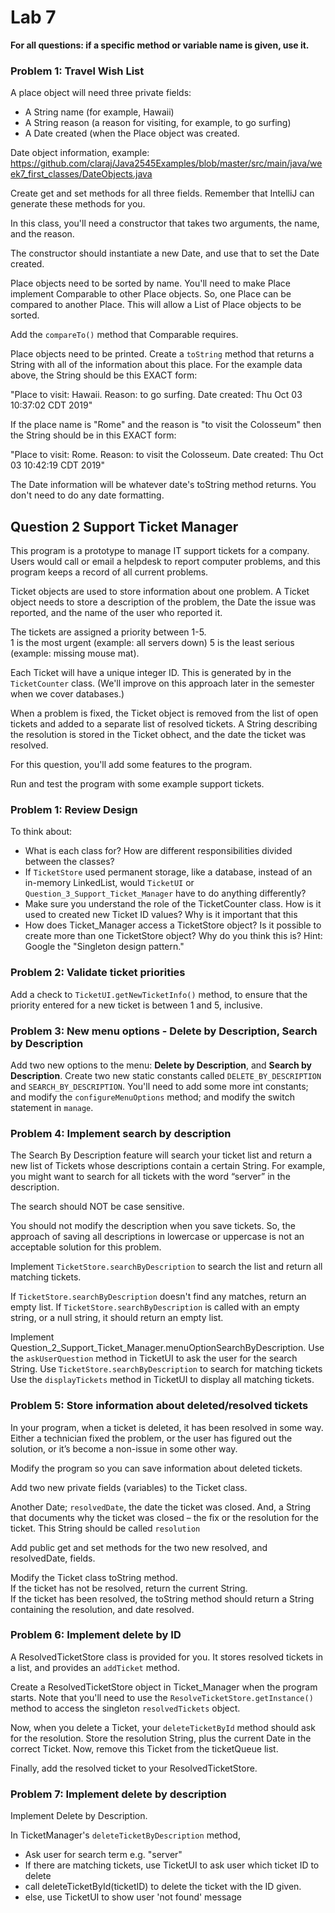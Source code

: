 # Lab 7

**For all questions: if a specific method or variable name is given, use it.**
 
### Problem 1: Travel Wish List
 
A place object will need three private fields:
 *  A String name (for example, Hawaii)
 *  A String reason (a reason for visiting, for example, to go surfing)
 *  A Date created (when the Place object was created.

Date object information, example: https://github.com/claraj/Java2545Examples/blob/master/src/main/java/week7_first_classes/DateObjects.java

Create get and set methods for all three fields. Remember that
IntelliJ can generate these methods for you.

In this class, you'll need a constructor that takes two arguments, the
name, and the reason.

The constructor should instantiate a new Date, and use that to set the Date created.

Place objects need to be sorted by name.
You'll need to make Place implement Comparable to other Place objects. So, one Place can
be compared to another Place. This will allow a List of Place objects
to be sorted.

Add the `compareTo()` method that Comparable requires.

Place objects need to be printed. Create a `toString` method
that returns a String with all of the information about this place.
For the example data above, the String should be this EXACT form:

"Place to visit: Hawaii. Reason: to go surfing. Date created: Thu Oct 03 10:37:02 CDT 2019"

If the place name is "Rome" and the reason is "to visit the Colosseum" then
the String should be in this EXACT form:

"Place to visit: Rome. Reason: to visit the Colosseum. Date created: Thu Oct 03 10:42:19 CDT 2019"

The Date information will be whatever date's toString method returns. You don't need to do any
date formatting.
    

 
## Question 2 Support Ticket Manager 

This program is a prototype to manage IT support tickets for a company. Users would call or email a helpdesk to report computer problems, and this program keeps a record of all current problems. 

Ticket objects are used to store information about one problem.  A Ticket object needs to store a description of the problem, the Date the issue was reported, and the name of the user who reported it. 

The tickets are assigned a priority between 1-5.   
1 is the most urgent (example: all servers down)
5 is the least serious (example: missing mouse mat). 

Each Ticket will have a unique integer ID. This is generated by in the `TicketCounter` class. (We'll improve on this approach later in the semester when we cover databases.)

When a problem is fixed, the Ticket object is removed from the list of open tickets and added to a separate list of resolved tickets. A String describing the resolution is stored in the Ticket obhect, and the date the ticket was resolved. 

For this question, you'll add some features to the program. 

Run and test the program with some example support tickets.

### Problem 1: Review Design

To think about: 

* What is each class for? How are different responsibilities divided between the classes? 
* If `TicketStore` used permanent storage, like a database, instead of an in-memory LinkedList, would `TicketUI` or `Question_3_Support_Ticket_Manager` have to do anything differently?
* Make sure you understand the role of the TicketCounter class. How is it used to created new Ticket ID values? Why is it important that this 
* How does Ticket_Manager access a TicketStore object? Is it possible to create more than one TicketStore object? Why do you think this is? Hint: Google the "Singleton design pattern." 


### Problem 2: Validate ticket priorities

Add a check to `TicketUI.getNewTicketInfo()` method, to ensure that the priority entered for a new ticket is between 1 and 5, inclusive. 


### Problem 3: New menu options - Delete by Description, Search by Description

Add two new options to the menu: **Delete by Description**, and **Search by Description**. 
 Create two new static constants called `DELETE_BY_DESCRIPTION` and `SEARCH_BY_DESCRIPTION`. You'll need to add some more int constants; and modify the `configureMenuOptions` method; and modify the switch statement in `manage`.


### Problem 4: Implement search by description

The Search By Description feature will search your ticket list and return a new list of Tickets whose descriptions contain a certain String. For example, you might want to search for all tickets with the word “server” in the description.

The search should NOT be case sensitive.

You should not modify the description when you save tickets. So, the approach of saving all descriptions in lowercase or uppercase is not an acceptable solution for this problem.
 
Implement `TicketStore.searchByDescription` to search the list and return all matching tickets. 

If `TicketStore.searchByDescription` doesn't find any matches, return an empty list.
If `TicketStore.searchByDescription` is called with an empty string, or a null string, it should return an empty list.

Implement Question_2_Support_Ticket_Manager.menuOptionSearchByDescription. 
Use the `askUserQuestion` method in TicketUI to ask the user for the search String.
Use `TicketStore.searchByDescription` to search for matching tickets
Use the `displayTickets` method in TicketUI to display all matching tickets. 


### Problem 5: Store information about deleted/resolved tickets

In your program, when a ticket is deleted, it has been resolved in some way. Either a technician fixed the problem, or the user has figured out the solution, or it’s become a non-issue in some other way.

Modify the program so you can save information about deleted tickets.

Add two new private fields (variables) to the Ticket class.

Another Date; `resolvedDate`, the date the ticket was closed.
And, a String that documents why the ticket was closed – the fix or the resolution for the ticket. This String should be called `resolution`

Add public get and set methods for the two new resolved, and resolvedDate, fields. 

Modify the Ticket class toString method.  
If the ticket has not be resolved, return the current String.  
If the ticket has been resolved, the toString method should return a String containing the resolution, and date resolved.  

### Problem 6: Implement delete by ID

A ResolvedTicketStore class is provided for you. It stores resolved tickets in a list, and provides an `addTicket` method. 

Create a ResolvedTicketStore object in Ticket_Manager when the program starts. Note that you'll need to use the `ResolveTicketStore.getInstance()` method to access the singleton `resolvedTickets` object. 

Now, when you delete a Ticket, your `deleteTicketById` method should ask for the resolution. Store the resolution String, plus the current Date in the correct Ticket. Now, remove this Ticket from the ticketQueue list.

Finally, add the resolved ticket to your ResolvedTicketStore.


### Problem 7: Implement delete by description

Implement Delete by Description. 

In TicketManager's `deleteTicketByDescription` method,

- Ask user for search term e.g. "server"
- If there are matching tickets, use TicketUI to ask user which ticket ID to delete
- call deleteTicketById(ticketID) to delete the ticket with the ID given.
- else, use TicketUI to show user 'not found' message
 
